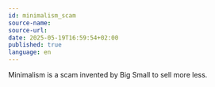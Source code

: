 ```yaml
---
id: minimalism_scam
source-name:
source-url:
date: 2025-05-19T16:59:54+02:00
published: true
language: en
---
```


Minimalism is a scam invented by Big Small to sell more less.
